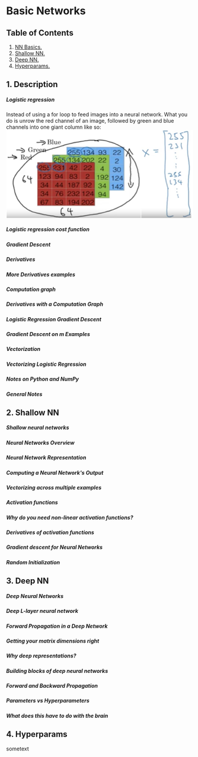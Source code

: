 # Basic Networks
## Table of Contents
1. [ NN Basics. ](#NNBasics)
2. [ Shallow NN. ](#shallow)
3. [ Deep NN. ](#deep)
4. [ Hyperparams. ](#Hyperparams)

<a name="NNBasics"></a>
## 1. Description

##### Logistic regression
Instead of using a for loop to feed images into a neural network. What you do is unrow the red channel of an image, followed by green and blue channels into one giant column like so:
![](images/1.jpg)

##### Logistic regression cost function
##### Gradient Descent
##### Derivatives
##### More Derivatives examples
##### Computation graph
##### Derivatives with a Computation Graph
##### Logistic Regression Gradient Descent
##### Gradient Descent on m Examples
##### Vectorization
##### Vectorizing Logistic Regression
##### Notes on Python and NumPy
##### General Notes

<a name="shallow"></a>
## 2. Shallow NN

##### Shallow neural networks
##### Neural Networks Overview
##### Neural Network Representation
##### Computing a Neural Network's Output
##### Vectorizing across multiple examples
##### Activation functions
##### Why do you need non-linear activation functions?
##### Derivatives of activation functions
##### Gradient descent for Neural Networks
##### Random Initialization

<a name="deep"></a>
## 3. Deep NN

##### Deep Neural Networks
##### Deep L-layer neural network
##### Forward Propagation in a Deep Network
##### Getting your matrix dimensions right
##### Why deep representations?
##### Building blocks of deep neural networks
##### Forward and Backward Propagation
##### Parameters vs Hyperparameters
##### What does this have to do with the brain


<a name="Hyperparams"></a>
## 4. Hyperparams

sometext

